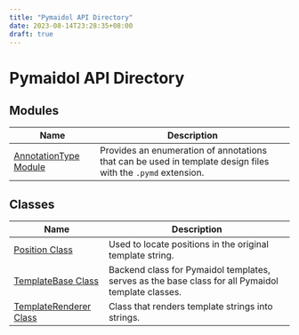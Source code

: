 ```yaml
---
title: "Pymaidol API Directory"
date: 2023-08-14T23:28:35+08:00
draft: true
---
```


# Pymaidol API Directory

## Modules

Name | Description
--- | ---
[AnnotationType Module](AnnotationType/AnnotationType_Module.md) | Provides an enumeration of annotations that can be used in template design files with the `.pymd` extension.

## Classes

Name | Description
--- | ---
[Position Class](Position_Class.md) | Used to locate positions in the original template string.
[TemplateBase Class](TemplateBase_Class.md) | Backend class for Pymaidol templates, serves as the base class for all Pymaidol template classes.
[TemplateRenderer Class](TemplateRenderer_Class.md) | Class that renders template strings into strings.

